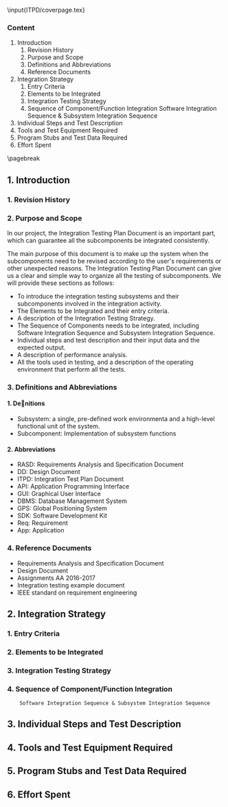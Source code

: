 \input{ITPD/coverpage.tex}

### __Content__
1. Introduction
    1. Revision History
    2. Purpose and Scope
    3. Definitions and Abbreviations
    4. Reference Documents
2. Integration Strategy
    1. Entry Criteria
    2. Elements to be Integrated
    3. Integration Testing Strategy
    4. Sequence of Component/Function Integration
        Software Integration Sequence & Subsystem Integration Sequence
3. Individual Steps and Test Description
4. Tools and Test Equipment Required
5. Program Stubs and Test Data Required
6. Effort Spent

\pagebreak

## 1. Introduction
###  1. Revision History

### 2. Purpose and Scope
In our project, the Integration Testing Plan Document is an important part, which can guarantee all the subcomponents be  integrated consistently.

The main purpose of this document is to make up the system when the subcomponents need to be revised according to the user's requirements or other unexpected reasons. The  Integration Testing Plan Document can give us a clear and simple way to organize all the testing of subcomponents. We will provide these sections as follows:
  - To introduce the integration testing subsystems and their subcomponents involved in the integration activity.
  - The Elements to be Integrated and their entry criteria.
  - A description of the Integration Testing Strategy.
  - The Sequence of Components needs to be integrated, including Software Integration Sequence and Subsystem Integration Sequence.
  - Individual steps and test description and their input data and the expected output.
  - A description of performance analysis.
  - All the tools used in testing, and a description of the operating environment that perform all the tests.

### 3. Definitions and Abbreviations
#### 1. Denitions
  - Subsystem: a single, pre-defined work environmenta and a high-level functional unit of the system.
  - Subcomponent: Implementation of subsystem functions
#### 2. Abbreviations
  - RASD: Requirements Analysis and Specification Document
  - DD: Design Document
  - ITPD: Integration Test Plan Document
  - API: Application Programming Interface
  - GUI: Graphical User Interface
  - DBMS: Database Management System
  - GPS: Global Positioning System
  - SDK: Software Development Kit
  - Req: Requirement
  - App: Application
### 4. Reference Documents
  - Requirements Analysis and Specification Document
  - Design Document
  - Assignments AA 2016-2017
  - Integration testing example document
  - IEEE standard on requirement engineering
## 2. Integration Strategy

### 1. Entry Criteria

### 2. Elements to be Integrated

### 3. Integration Testing Strategy

### 4. Sequence of Component/Function Integration

        Software Integration Sequence & Subsystem Integration Sequence

## 3. Individual Steps and Test Description

## 4. Tools and Test Equipment Required

## 5. Program Stubs and Test Data Required

## 6. Effort Spent
